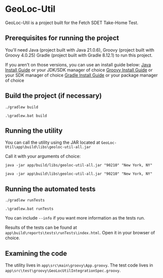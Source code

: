 # GeoLoc-Util

GeoLoc-Util is a project built for the Fetch SDET Take-Home Test.


## Prerequisites for running the project

You'll need Java (project built with Java 21.0.6), Groovy (project built with Groovy 4.0.25) Gradle (project built with Gradle 8.12.1) to run this project. 

If you aren't on those versions, you can use an install guide below:
[Java Install Guide](https://www.geeksforgeeks.org/download-and-install-java-development-kit-jdk-on-windows-mac-and-linux/) or your JDK/SDK manager of choice
[Groovy Install Guide](https://groovy-lang.org/install.html) or your SDK manager of choice
[Gradle Install Guide](https://gradle.org/install/) or your package manager of choice


## Build the project (if necessary)

```Mac/Unix
./gradlew build
```

```Windows
.\gradlew.bat build
```


## Running the utility

You can call the utility using the JAR located at `GeoLoc-Util\app\build\libs\geoloc-util-all.jar`

Call it with your arguments of choice:

```Mac/Unix
java -jar app/build/libs/geoloc-util-all.jar "90210" "New York, NY"
```

```Windows
java -jar app\build\libs\geoloc-util-all.jar "90210" "New York, NY"
```


## Running the automated tests

```Mac/Unix
./gradlew runTests
```

```Windows
.\gradlew.bat runTests
```

You can include `--info` if you want more information as the tests run.

Results of the tests can be found at `app\build\reports\tests\runTests\index.html`. Open it in your browser of choice.


## Examining the code

The utility lives in `app\src\main\groovy\App.groovy`. The test code lives in `app\src\test\groovy\GeoLocUtilIntegrationSpec.groovy`.